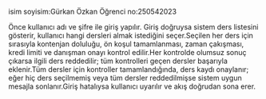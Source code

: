isim soyisim:Gürkan Özkan
Öğrenci no:250542023

Önce kullanıcı adı ve şifre ile giriş yapılır. Giriş doğruysa sistem ders listesini gösterir, kullanıcı hangi dersleri almak istediğini seçer.Seçilen her ders için sırasıyla kontenjan doluluğu, ön koşul tamamlanması, zaman çakışması, kredi limiti ve danışman onayı kontrol edilir.Her kontrolde olumsuz sonuç çıkarsa ilgili ders reddedilir; tüm kontrolleri geçen dersler başarıyla eklenir.Tüm dersler için kontroller tamamlandığında, ders kaydı onaylanır; eğer hiç ders seçilmemiş veya tüm dersler reddedilmişse sistem uygun mesajla sonlanır.Giriş hatalıysa kullanıcı uyarılır ve akış doğrudan sona erer.
